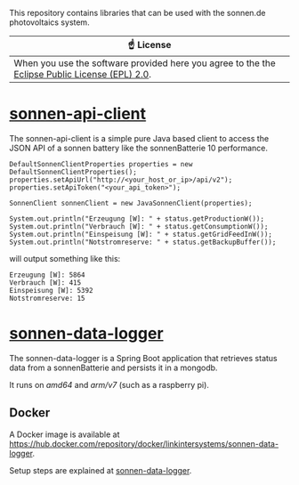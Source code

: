 This repository contains libraries that can be used with the sonnen.de photovoltaics system.

| :point_up: License                                                                                           |
|--------------------------------------------------------------------------------------------------------------|
| When you use the software provided here you agree to the the [Eclipse Public License (EPL) 2.0](LICENSE.md). | 


# [sonnen-api-client](client/README.md)

The sonnen-api-client is a simple pure Java based client
to access the JSON API of a sonnen battery like the sonnenBatterie 10 performance.

    DefaultSonnenClientProperties properties = new DefaultSonnenClientProperties();
    properties.setApiUrl("http://<your_host_or_ip>/api/v2");
    properties.setApiToken("<your_api_token>");

    SonnenClient sonnenClient = new JavaSonnenClient(properties);

    System.out.println("Erzeugung [W]: " + status.getProductionW());
    System.out.println("Verbrauch [W]: " + status.getConsumptionW());
    System.out.println("Einspeisung [W]: " + status.getGridFeedInW());
    System.out.println("Notstromreserve: " + status.getBackupBuffer());

will output something like this:

    Erzeugung [W]: 5864
    Verbrauch [W]: 415
    Einspeisung [W]: 5392
    Notstromreserve: 15

# [sonnen-data-logger](data-logger/README.md)

The sonnen-data-logger is a Spring Boot application that retrieves status data from
a sonnenBatterie and persists it in a mongodb. 

It runs on *amd64* and *arm/v7* (such as a raspberry pi).

## Docker

A Docker image is available at https://hub.docker.com/repository/docker/linkintersystems/sonnen-data-logger.

Setup steps are explained at [sonnen-data-logger](data-logger/README.md).




